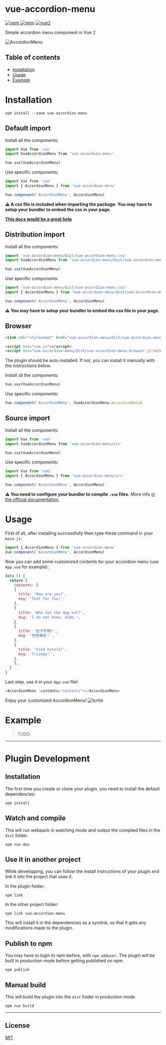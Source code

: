 # vue-accordion-menu

[![npm](https://img.shields.io/npm/v/vue-accordion-menu.svg) ![npm](https://img.shields.io/npm/dm/vue-accordion-menu.svg)](https://www.npmjs.com/package/vue-accordion-menu)
[![vue2](https://img.shields.io/badge/vue-2.x-brightgreen.svg)](https://vuejs.org/)

Simple accordion menu component in Vue 2

![AccordionMenu](https://i.imgur.com/Cefw7Nd.gif)

## Table of contents

- [Installation](#installation)
- [Usage](#usage)
- [Example](#example)

# Installation

```
npm install --save vue-accordion-menu
```

## Default import

Install all the components:

```javascript
import Vue from 'vue'
import VueAccordionMenu from 'vue-accordion-menu'

Vue.use(VueAccordionMenu)
```

Use specific components:

```javascript
import Vue from 'vue'
import { AccordionMenu } from 'vue-accordion-menu'

Vue.component('AccordionMenu', AccordionMenu)
```

**⚠️ A css file is included when importing the package. You may have to setup your bundler to embed the css in your page.**

**[This docs would be a great help](https://webpack.github.io/docs/stylesheets.html)**

## Distribution import

Install all the components:

```javascript
import 'vue-accordion-menu/dist/vue-accordion-menu.css'
import VueAccordionMenu from 'vue-accordion-menu/dist/vue-accordion-menu.common'

Vue.use(VueAccordionMenu)
```

Use specific components:

```javascript
import 'vue-accordion-menu/dist/vue-accordion-menu.css'
import { AccordionMenu } from 'vue-accordion-menu/dist/vue-accordion-menu.common'

Vue.component('AccordionMenu', AccordionMenu)
```

**⚠️ You may have to setup your bundler to embed the css file in your page.**

## Browser

```html
<link rel="stylesheet" href="vue-accordion-menu/dist/vue-accordion-menu.css"/>

<script src="vue.js"></script>
<script src="vue-accordion-menu/dist/vue-accordion-menu.browser.js"></script>
```

The plugin should be auto-installed. If not, you can install it manually with the instructions below.

Install all the components:

```javascript
Vue.use(VueAccordionMenu)
```

Use specific components:

```javascript
Vue.component('AccordionMenu', VueAccordionMenu.AccordionMenu)
```

## Source import

Install all the components:

```javascript
import Vue from 'vue'
import VueAccordionMenu from 'vue-accordion-menu/src'

Vue.use(VueAccordionMenu)
```

Use specific components:

```javascript
import Vue from 'vue'
import { AccordionMenu } from 'vue-accordion-menu/src'

Vue.component('AccordionMenu', AccordionMenu)
```

**⚠️ You need to configure your bundler to compile `.vue` files.** More info [in the official documentation](https://vuejs.org/v2/guide/single-file-components.html).

# Usage

First of all, after installing successfully then type these command in your `main.js`:

```javascript
import { AccordionMenu } from 'vue-accordion-menu'
Vue.component('AccordionMenu', AccordionMenu)
```

Now you can add some customized contents for your accordion menu (use `App.vue` for example):

```javascript
data () {
  return {
    contents: [
    {
      title: 'How are you?',
      msg: 'Test for fun!',
    },
    {
      title: 'Who let the dog out?',
      msg: 'I do not know, dude.',
    },
    {
      title: '肚子好餓?',
      msg: '吃芭樂啦！',
    },
    {
      title: 'Find hotels?',
      msg: 'Trivago！',
    },
    ],
  }
}
```

Last step, use it in your `App.vue` file!

```javascript
<AccordionMenu :contents="contents"></AccordionMenu>
```

Enjoy your customized AccordionMenu! ![turtle](http://i.imgur.com/879dfXS.gif)

# Example

> TODO

---

# Plugin Development

## Installation

The first time you create or clone your plugin, you need to install the default dependencies:

```
npm install
```

## Watch and compile

This will run webpack in watching mode and output the compiled files in the `dist` folder.

```
npm run dev
```

## Use it in another project

While developping, you can follow the install instructions of your plugin and link it into the project that uses it.

In the plugin folder:

```
npm link
```

In the other project folder:

```
npm link vue-accordion-menu
```

This will install it in the dependencies as a symlink, so that it gets any modifications made to the plugin.

## Publish to npm

You may have to login to npm before, with `npm adduser`. The plugin will be built in production mode before getting published on npm.

```
npm publish
```

## Manual build

This will build the plugin into the `dist` folder in production mode.

```
npm run build
```

---

## License

[MIT](http://opensource.org/licenses/MIT)
